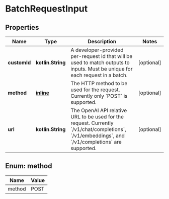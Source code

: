 
# BatchRequestInput

## Properties
| Name | Type | Description | Notes |
| ------------ | ------------- | ------------- | ------------- |
| **customId** | **kotlin.String** | A developer-provided per-request id that will be used to match outputs to inputs. Must be unique for each request in a batch. |  [optional] |
| **method** | [**inline**](#Method) | The HTTP method to be used for the request. Currently only &#x60;POST&#x60; is supported. |  [optional] |
| **url** | **kotlin.String** | The OpenAI API relative URL to be used for the request. Currently &#x60;/v1/chat/completions&#x60;, &#x60;/v1/embeddings&#x60;, and &#x60;/v1/completions&#x60; are supported. |  [optional] |


<a id="Method"></a>
## Enum: method
| Name | Value |
| ---- | ----- |
| method | POST |



